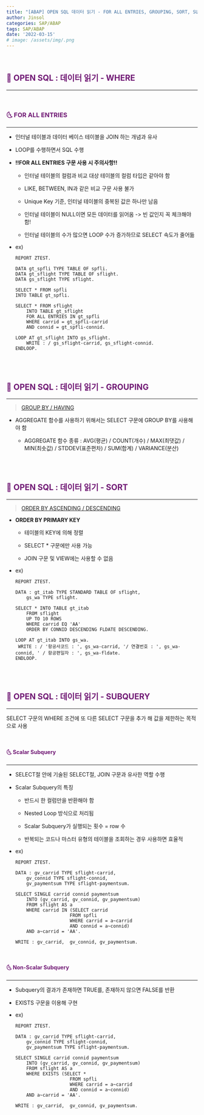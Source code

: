 ```yaml
---
title: "[ABAP] OPEN SQL 데이터 읽기 - FOR ALL ENTRIES, GROUPING, SORT, SUBQUERY"
author: Jinsol
categories: SAP/ABAP
tags: SAP/ABAP
date: '2022-03-15'
# image: /assets/img/.png
---
```


<br>

## <span style="color:#711A75">**🌝 OPEN SQL : 데이터 읽기 - WHERE**</span>
<hr>

<br>

### <span style="color:#711A75">**🌜 FOR ALL ENTRIES**</span>
<hr>

- 인터널 테이블과 데이터 베이스 테이블을 JOIN 하는 개념과 유사

- LOOP를 수행하면서 SQL 수행

- **!!FOR ALL ENTRIES 구문 사용 시 주의사항!!**

    - 인터널 테이블의 컬럼과 비교 대상 테이블의 컬럼 타입은 같아야 함

    - LIKE, BETWEEN, IN과 같은 비교 구문 사용 불가

    - Unique Key 기준, 인터널 테이블의 중복된 값은 하나만 남음

    - 인터널 테이블이 NULL이면 모든 데이터를 읽어옴 -> 빈 값인지 꼭 체크해야 함!

    - 인터널 테이블의 수가 많으면 LOOP 수가 증가하므로 SELECT 속도가 줄어듦


- ex)

    ```
    REPORT ZTEST.

    DATA gt_spfli TYPE TABLE OF spfli.
    DATA gt_sflight TYPE TABLE OF sflight.
    DATA gs_sflight TYPE sflight.

    SELECT * FROM spfli
    INTO TABLE gt_spfli.

    SELECT * FROM sflight
        INTO TABLE gt_sflight
        FOR ALL ENTRIES IN gt_spfli
        WHERE carrid = gt_spfli-carrid
        AND connid = gt_spfli-connid.

    LOOP AT gt_sflight INTO gs_sflight.
        WRITE : / gs_sflight-carrid, gs_sflight-connid.
    ENDLOOP.
    ```
    
<br>
<br>

## <span style="color:#711A75">**🌝 OPEN SQL : 데이터 읽기 - GROUPING**</span>
<hr>

> [GROUP BY / HAVING](https://losuif.github.io/2021/11/20/mysql06.html)

- AGGREGATE 함수를 사용하기 위해서는 SELECT 구문에 GROUP BY를 사용해야 함

    - AGGREGATE 함수 종류 : AVG(평균) / COUNT(개수) / MAX(최댓값) / MIN(최솟값) / STDDEV(표준편차) / SUM(합계) / VARIANCE(분산)
    
<br>
<br>

## <span style="color:#711A75">**🌝 OPEN SQL : 데이터 읽기 - SORT**</span>
<hr>

> [ORDER BY ASCENDING / DESCENDING](https://losuif.github.io/2021/11/17/mysql03.html)

- **ORDER BY PRIMARY KEY**

    - 테이블의 KEY에 의해 정렬

    - SELECT * 구문에만 사용 가능

    - JOIN 구문 및 VIEW에는 사용할 수 없음

- ex)

    ```
    REPORT ZTEST.

    DATA : gt_itab TYPE STANDARD TABLE OF sflight,
        gs_wa TYPE sflight.

    SELECT * INTO TABLE gt_itab
        FROM sflight
        UP TO 10 ROWS
        WHERE carrid EQ 'AA'
        ORDER BY CONNID DESCENDING FLDATE DESCENDING.

    LOOP AT gt_itab INTO gs_wa.
     WRITE : / '항공사코드 : ', gs_wa-carrid, '/ 연결번호 : ', gs_wa-connid, ' / 항공편일자 : ', gs_wa-fldate.
    ENDLOOP. 
    ```

    
<br>
<br>

## <span style="color:#711A75">**🌝 OPEN SQL : 데이터 읽기 - SUBQUERY**</span>
<hr>

SELECT 구문의 WHERE 조건에 또 다른 SELECT 구문을 추가 해 값을 제한하는 목적으로 사용

<br>

#### <span style="color:#711A75">**🌜 Scalar Subquery**</span>
<hr>

- SELECT절 안에 기술된 SELECT절, JOIN 구문과 유사한 역할 수행

- Scalar Subquery의 특징

    - 반드시 한 컬럼만을 반환해야 함

    - Nested Loop 방식으로 처리됨

    - Scalar Subquery가 실행되는 횟수 = row 수

    - 반복되는 코드나 마스터 유형의 테이블을 조회하는 경우 사용하면 효율적

- ex)

    ```
    REPORT ZTEST.

    DATA : gv_carrid TYPE sflight-carrid,
        gv_connid TYPE sflight-connid,
        gv_paymentsum TYPE sflight-paymentsum.

    SELECT SINGLE carrid connid paymentsum
        INTO (gv_carrid, gv_connid, gv_paymentsum)
        FROM sflight AS a
        WHERE carrid IN (SELECT carrid
                        FROM spfli
                        WHERE carrid = a~carrid
                        AND connid = a~connid)
        AND a~carrid = 'AA'.
    
    WRITE : gv_carrid,  gv_connid, gv_paymentsum.
    ```
    
<br>

#### <span style="color:#711A75">**🌜 Non-Scalar Subquery**</span>
<hr>

- Subquery의 결과가 존재하면 TRUE를, 존재하지 않으면 FALSE를 반환

- EXISTS 구문을 이용해 구현

- ex)

    ```
    REPORT ZTEST.

    DATA : gv_carrid TYPE sflight-carrid,
        gv_connid TYPE sflight-connid,
        gv_paymentsum TYPE sflight-paymentsum.

    SELECT SINGLE carrid connid paymentsum
        INTO (gv_carrid, gv_connid, gv_paymentsum)
        FROM sflight AS a
        WHERE EXISTS (SELECT *
                        FROM spfli
                        WHERE carrid = a~carrid
                        AND connid = a~connid)
        AND a~carrid = 'AA'.
    
    WRITE : gv_carrid,  gv_connid, gv_paymentsum.
    ```